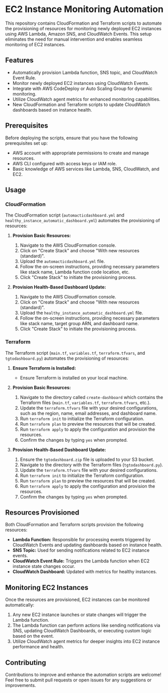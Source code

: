 # EC2 Instance Monitoring Automation

This repository contains CloudFormation and Terraform scripts to automate the provisioning of resources for monitoring newly deployed EC2 instances using AWS Lambda, Amazon SNS, and CloudWatch Events. This setup eliminates the need for manual intervention and enables seamless monitoring of EC2 instances.

## Features

- Automatically provision Lambda function, SNS topic, and CloudWatch Event Rule.
- Monitor newly deployed EC2 instances using CloudWatch Events.
- Integrate with AWS CodeDeploy or Auto Scaling Group for dynamic monitoring.
- Utilize CloudWatch agent metrics for enhanced monitoring capabilities.
- New CloudFormation and Terraform scripts to update CloudWatch dashboards based on instance health.

## Prerequisites

Before deploying the scripts, ensure that you have the following prerequisites set up:

- AWS account with appropriate permissions to create and manage resources.
- AWS CLI configured with access keys or IAM role.
- Basic knowledge of AWS services like Lambda, SNS, CloudWatch, and EC2.

## Usage

### CloudFormation

The CloudFormation script (`automacticdashboard.yml` and `healthy_instance_automatic_dashboard.yml`) automates the provisioning of resources:

1. **Provision Basic Resources:**
   1. Navigate to the AWS CloudFormation console.
   2. Click on "Create Stack" and choose "With new resources (standard)".
   3. Upload the `automacticdashboard.yml` file.
   4. Follow the on-screen instructions, providing necessary parameters like stack name, Lambda function code location, etc.
   5. Click "Create Stack" to initiate the provisioning process.

2. **Provision Health-Based Dashboard Update:**
   1. Navigate to the AWS CloudFormation console.
   2. Click on "Create Stack" and choose "With new resources (standard)".
   3. Upload the `healthy_instance_automatic_dashboard.yml` file.
   4. Follow the on-screen instructions, providing necessary parameters like stack name, target group ARN, and dashboard name.
   5. Click "Create Stack" to initiate the provisioning process.

### Terraform

The Terraform script (`main.tf`, `variables.tf`, `terraform.tfvars`, and `tgtodashboard.py`) automates the provisioning of resources:

1. **Ensure Terraform is Installed:**
   - Ensure Terraform is installed on your local machine.

2. **Provision Basic Resources:**
   1. Navigate to the directory called `create-dashboard` which contains the Terraform files (`main.tf`, `variables.tf`, `terraform.tfvars`, etc.).
   2. Update the `terraform.tfvars` file with your desired configurations, such as the region, name, email addresses, and dashboard name.
   3. Run `terraform init` to initialize the Terraform configuration.
   4. Run `terraform plan` to preview the resources that will be created.
   5. Run `terraform apply` to apply the configuration and provision the resources.
   6. Confirm the changes by typing `yes` when prompted.

3. **Provision Health-Based Dashboard Update:**
   1. Ensure the `tgtodashboard.zip` file is uploaded to your S3 bucket.
   2. Navigate to the directory with the Terraform files (`tgtodashboard.py`).
   3. Update the `terraform.tfvars` file with your desired configurations.
   4. Run `terraform init` to initialize the Terraform configuration.
   5. Run `terraform plan` to preview the resources that will be created.
   6. Run `terraform apply` to apply the configuration and provision the resources.
   7. Confirm the changes by typing `yes` when prompted.

## Resources Provisioned

Both CloudFormation and Terraform scripts provision the following resources:

- **Lambda Function:** Responsible for processing events triggered by CloudWatch Events and updating dashboards based on instance health.
- **SNS Topic:** Used for sending notifications related to EC2 instance events.
- **CloudWatch Event Rule:** Triggers the Lambda function when EC2 instance state changes occur.
- **CloudWatch Dashboard:** Updated with metrics for healthy instances.

## Monitoring EC2 Instances

Once the resources are provisioned, EC2 instances can be monitored automatically:

1. Any new EC2 instance launches or state changes will trigger the Lambda function.
2. The Lambda function can perform actions like sending notifications via SNS, updating CloudWatch Dashboards, or executing custom logic based on the event.
3. Utilize CloudWatch agent metrics for deeper insights into EC2 instance performance and health.

## Contributing

Contributions to improve and enhance the automation scripts are welcome! Feel free to submit pull requests or open issues for any suggestions or improvements.
